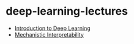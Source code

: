 # deep-learning-lectures

- [Introduction to Deep Learning](introduction/index.html)
- [Mechanistic Interpretability](mechanistic/index.html)